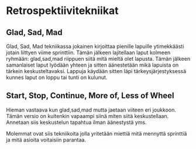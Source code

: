 # Retrospektiivitekniikat

## Glad, Sad, Mad

Glad, Sad, Mad tekniikassa jokainen kirjoittaa pienille lapuille ytimekkäästi jotain liittyen viime sprinttiin. 
Tämän jälkeen lajitellaan laput kolmeen ryhmään: glad,sad,mad riippuen siitä mitä mieltä olet lapusta. Tämän jälkeen 
samanlaiset laput lyödään yhteen ja sitten äänestetään mikä lapuista on tärkein keskusteltavaksi. Lappuja käydään sitten läpi
tärkeysjärjestyksessä kunnes laput on loppu tai tunti on kulunut.

## Start, Stop, Continue, More of, Less of Wheel
Hieman vastaava kun glad,sad,mad mutta jaetaan viiteen eri joukkoon. Tämän versio on kuitenkin vapaampi siinä miten siitä 
keskustellaan. Annetaan siis keskustelun tapahtua ilman äänestystä yms.


Molemmat ovat siis tekniikoita jolla yritetään miettiä mitä mennyttä sprinttiä ja mitä asioita voitaisiin parantaa. 